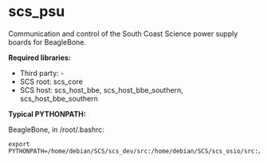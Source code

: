 # scs_psu
Communication and control of the South Coast Science power supply boards for BeagleBone.

**Required libraries:** 

* Third party: -
* SCS root: scs_core
* SCS host: scs_host_bbe, scs_host_bbe_southern, scs_host_bbe_southern


**Typical PYTHONPATH:**

BeagleBone, in /root/.bashrc:

    export PYTHONPATH=/home/debian/SCS/scs_dev/src:/home/debian/SCS/scs_osio/src:/home/debian/SCS/scs_mfr/src:/home/debian/SCS/scs_psu/src:/home/debian/SCS/scs_comms_ge910/src:/home/debian/SCS/scs_dfe_eng/src:/home/debian/SCS/scs_host_bbe/src:/home/debian/SCS/scs_core/src:$PYTHONPATH
